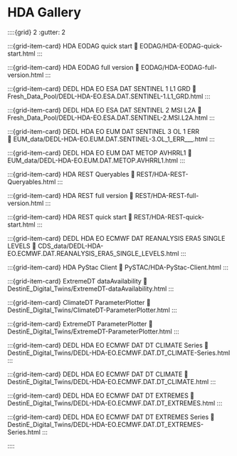
# HDA Gallery

::::{grid} 2
:gutter: 2

:::{grid-item-card} HDA EODAG quick start
:link: EODAG/HDA-EODAG-quick-start.html
:::



:::{grid-item-card} HDA EODAG full version
:link: EODAG/HDA-EODAG-full-version.html
:::



:::{grid-item-card} DEDL HDA EO ESA DAT SENTINEL 1 L1 GRD
:link: Fresh_Data_Pool/DEDL-HDA-EO.ESA.DAT.SENTINEL-1.L1_GRD.html
:::



:::{grid-item-card} DEDL HDA EO ESA DAT SENTINEL 2 MSI L2A
:link: Fresh_Data_Pool/DEDL-HDA-EO.ESA.DAT.SENTINEL-2.MSI.L2A.html
:::



:::{grid-item-card} DEDL HDA EO EUM DAT SENTINEL 3 OL 1 ERR   
:link: EUM_data/DEDL-HDA-EO.EUM.DAT.SENTINEL-3.OL_1_ERR___.html
:::



:::{grid-item-card} DEDL HDA EO EUM DAT METOP AVHRRL1
:link: EUM_data/DEDL-HDA-EO.EUM.DAT.METOP.AVHRRL1.html
:::



:::{grid-item-card} HDA REST Queryables
:link: REST/HDA-REST-Queryables.html
:::



:::{grid-item-card} HDA REST full version
:link: REST/HDA-REST-full-version.html
:::



:::{grid-item-card} HDA REST quick start
:link: REST/HDA-REST-quick-start.html
:::



:::{grid-item-card} DEDL HDA EO ECMWF DAT REANALYSIS ERA5 SINGLE LEVELS
:link: CDS_data/DEDL-HDA-EO.ECMWF.DAT.REANALYSIS_ERA5_SINGLE_LEVELS.html
:::



:::{grid-item-card} HDA PyStac Client
:link: PySTAC/HDA-PyStac-Client.html
:::



:::{grid-item-card} ExtremeDT dataAvailability
:link: DestinE_Digital_Twins/ExtremeDT-dataAvailability.html
:::



:::{grid-item-card} ClimateDT ParameterPlotter
:link: DestinE_Digital_Twins/ClimateDT-ParameterPlotter.html
:::



:::{grid-item-card} ExtremeDT ParameterPlotter
:link: DestinE_Digital_Twins/ExtremeDT-ParameterPlotter.html
:::



:::{grid-item-card} DEDL HDA EO ECMWF DAT DT CLIMATE Series
:link: DestinE_Digital_Twins/DEDL-HDA-EO.ECMWF.DAT.DT_CLIMATE-Series.html
:::



:::{grid-item-card} DEDL HDA EO ECMWF DAT DT CLIMATE
:link: DestinE_Digital_Twins/DEDL-HDA-EO.ECMWF.DAT.DT_CLIMATE.html
:::



:::{grid-item-card} DEDL HDA EO ECMWF DAT DT EXTREMES
:link: DestinE_Digital_Twins/DEDL-HDA-EO.ECMWF.DAT.DT_EXTREMES.html
:::



:::{grid-item-card} DEDL HDA EO ECMWF DAT DT EXTREMES Series
:link: DestinE_Digital_Twins/DEDL-HDA-EO.ECMWF.DAT.DT_EXTREMES-Series.html
:::


::::
